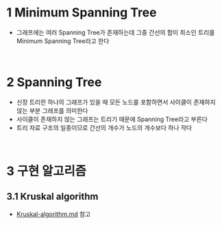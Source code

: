 # 1 Minimum Spanning Tree

* 그래프에는 여러 Spanning Tree가 존재하는데 그중 간선의 합이 최소인 트리를 Minimum Spanning Tree라고 한다

<br>

# 2 Spanning Tree

* 신장 트리란 하나의 그래프가 있을 때 모든 노드를 포함하면서 사이클이 존재하지 않는 부분 그래프를 의미한다
* 사이클이 존재하지 않는 그래프는 트리기 때문에 Spanning Tree라고 부른다
* 트리 자료 구조의 일종이므로 간선의 개수가 노드의 개수보다 하나 작다

<br>

# 3 구현 알고리즘

## 3.1 Kruskal algorithm

* [Kruskal-algorithm.md](../../Algorithm/Kruskal-algorithm/Kruskal-algorithm.md) 참고